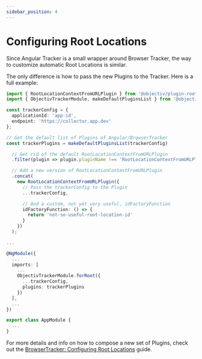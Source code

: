 ```yaml
---
sidebar_position: 4
---
```


# Configuring Root Locations

Since Angular Tracker is a small wrapper around Browser Tracker, the way to customize automatic Root Locations is similar.

The only difference is how to pass the new Plugins to the Tracker. Here is a full example:

```ts
import { RootLocationContextFromURLPlugin } from '@objectiv/plugin-root-location-context-from-url'
import { ObjectivTrackerModule, makeDefaultPluginsList } from '@objectiv/tracker-angular';

const trackerConfig = {
  applicationId: 'app-id',
  endpoint: 'https://collector.app.dev'
};

// Get the default list of Plugins of Angular/BrowserTracker
const trackerPlugins = makeDefaultPluginsList(trackerConfig)

  // Get rid of the default RootLocationContextFromURLPlugin
  .filter(plugin => plugin.pluginName !== 'RootLocationContextFromURLPlugin')

  // Add a new version of RootLocationContextFromURLPlugin
  .concat(
    new RootLocationContextFromURLPlugin({
      // Pass the trackerConfig to the Plugin
      ...trackerConfig,

      // And a custom, not yet very useful, idFactoryFunction 
      idFactoryFunction: () => {
        return 'not-so-useful-root-location-id'
      }
    })
  );

...

@NgModule({
  ...
  imports: [
    ...
    ObjectivTrackerModule.forRoot({
      ...trackerConfig,
      plugins: trackerPlugins
    })
  ],
  ...
})

export class AppModule {
  ...
}
```

For more details and info on how to compose a new set of Plugins, check out the [BrowserTracker: Configuring Root Locations](/tracking/browser/how-to-guides/configuring-root-locations.md) guide.
